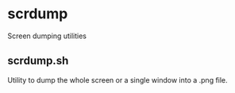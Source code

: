 # scrdump
Screen dumping utilities

## scrdump.sh
Utility to dump the whole screen or a single window into a .png file.

